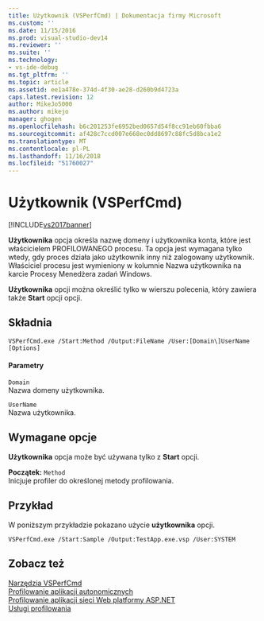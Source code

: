 ```yaml
---
title: Użytkownik (VSPerfCmd) | Dokumentacja firmy Microsoft
ms.custom: ''
ms.date: 11/15/2016
ms.prod: visual-studio-dev14
ms.reviewer: ''
ms.suite: ''
ms.technology:
- vs-ide-debug
ms.tgt_pltfrm: ''
ms.topic: article
ms.assetid: ee1a478e-374d-4f30-ae28-d260b9d4723a
caps.latest.revision: 12
author: MikeJo5000
ms.author: mikejo
manager: ghogen
ms.openlocfilehash: b6c201253fe6952bed0657d54f8cc91eb60fbba6
ms.sourcegitcommit: af428c7ccd007e668ec0dd8697c88fc5d8bca1e2
ms.translationtype: MT
ms.contentlocale: pl-PL
ms.lasthandoff: 11/16/2018
ms.locfileid: "51760027"
---
```

# <a name="user-vsperfcmd"></a>Użytkownik (VSPerfCmd)
[!INCLUDE[vs2017banner](../includes/vs2017banner.md)]

**Użytkownika** opcja określa nazwę domeny i użytkownika konta, które jest właścicielem PROFILOWANEGO procesu. Ta opcja jest wymagana tylko wtedy, gdy proces działa jako użytkownik inny niż zalogowany użytkownik. Właściciel procesu jest wymieniony w kolumnie Nazwa użytkownika na karcie Procesy Menedżera zadań Windows.  
  
 **Użytkownika** opcji można określić tylko w wierszu polecenia, który zawiera także **Start** opcji opcji.  
  
## <a name="syntax"></a>Składnia  
  
```  
VSPerfCmd.exe /Start:Method /Output:FileName /User:[Domain\]UserName [Options]  
```  
  
#### <a name="parameters"></a>Parametry  
 `Domain`  
 Nazwa domeny użytkownika.  
  
 `UserName`  
 Nazwa użytkownika.  
  
## <a name="required-options"></a>Wymagane opcje  
 **Użytkownika** opcja może być używana tylko z **Start** opcji.  
  
 **Początek:** `Method`  
 Inicjuje profiler do określonej metody profilowania.  
  
## <a name="example"></a>Przykład  
 W poniższym przykładzie pokazano użycie **użytkownika** opcji.  
  
```  
VSPerfCmd.exe /Start:Sample /Output:TestApp.exe.vsp /User:SYSTEM  
```  
  
## <a name="see-also"></a>Zobacz też  
 [Narzędzia VSPerfCmd](../profiling/vsperfcmd.md)   
 [Profilowanie aplikacji autonomicznych](../profiling/command-line-profiling-of-stand-alone-applications.md)   
 [Profilowanie aplikacji sieci Web platformy ASP.NET](../profiling/command-line-profiling-of-aspnet-web-applications.md)   
 [Usługi profilowania](../profiling/command-line-profiling-of-services.md)



